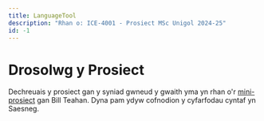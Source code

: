```yaml
---
title: LanguageTool
description: "Rhan o: ICE-4001 - Prosiect MSc Unigol 2024-25"
id: -1
---
```


# Drosolwg y Prosiect

Dechreuais y prosiect gan y syniad gwneud y gwaith yma yn rhan o'r [mini-prosiect](/projects/corpora) gan Bill Teahan. Dyna pam ydyw cofnodion y cyfarfodau cyntaf yn Saesneg.
